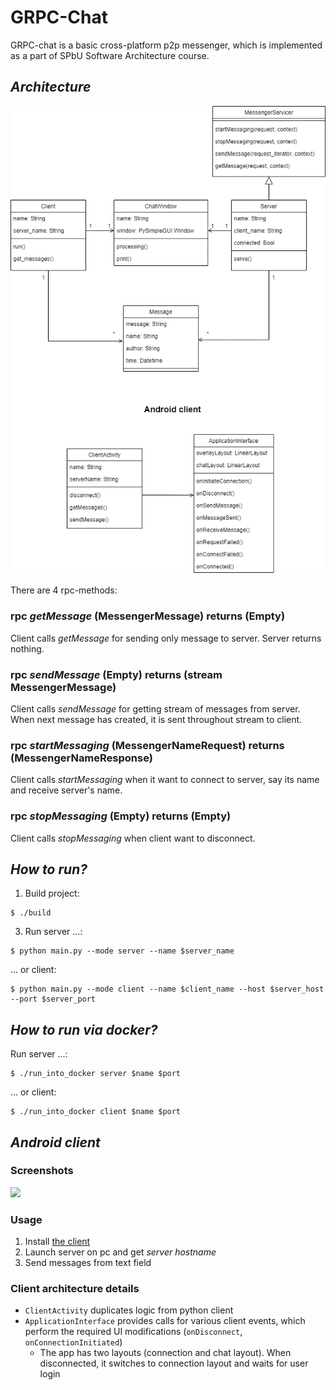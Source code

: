 # GRPC-Chat

GRPC-chat is a basic cross-platform p2p messenger, which is implemented as a part of SPbU Software Architecture course.

## *Architecture*

![Class diagram](./grpc.png)

There are 4 rpc-methods:

### rpc *getMessage* (MessengerMessage) returns (Empty)

Client calls *getMessage* for sending only message to server. Server returns nothing.

### rpc *sendMessage* (Empty) returns (stream MessengerMessage)

Client calls *sendMessage* for getting stream of messages from server. When next message has created, it is sent throughout stream to client.

### rpc *startMessaging* (MessengerNameRequest) returns (MessengerNameResponse)

Client calls *startMessaging* when it want to connect to server, say its name and receive server's name.

### rpc *stopMessaging* (Empty) returns (Empty)

Client calls *stopMessaging* when client want to disconnect.

## *How to run?*

1)  Build project:
```
$ ./build
```
3)  Run server ...:
```
$ python main.py --mode server --name $server_name
```
... or client:
```
$ python main.py --mode client --name $client_name --host $server_host --port $server_port
```

## *How to run via docker?*

Run server ...:
```
$ ./run_into_docker server $name $port
```
... or client:
```
$ ./run_into_docker client $name $port
```

## *Android client*

### Screenshots
<img src="https://imgur.com/EV34VRa.png" width="300">

### Usage

1) Install [the client](./client.apk)
2) Launch server on pc and get *server hostname*
3) Send messages from text field

### Client architecture details

- ```ClientActivity``` duplicates logic from python client
- ```ApplicationInterface``` provides calls for various client events, which perform the required UI modifications (```onDisconnect```, ```onConnectionInitiated```)
  - The app has two layouts (connection and chat layout). When disconnected, it switches to connection layout and waits for user login
